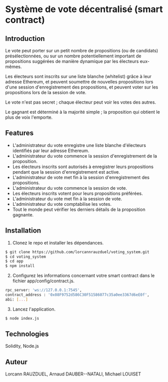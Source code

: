 # Système de vote décentralisé (smart contract)

## Introduction
Le vote peut porter sur un petit nombre de propositions (ou de candidats) présélectionnées, ou sur un nombre potentiellement important de propositions suggérées de manière dynamique par les électeurs eux-mêmes. 

Les électeurs sont inscrits sur une liste blanche (whitelist) grâce à leur adresse Ethereum, et peuvent soumettre de nouvelles propositions lors d'une session d'enregistrement des propositions, et peuvent voter sur les propositions lors de la session de vote.

Le vote n'est pas secret ; chaque électeur peut voir les votes des autres.

Le gagnant est déterminé à la majorité simple ; la proposition qui obtient le plus de voix l'emporte.

## Features 

- L'administrateur du vote enregistre une liste blanche d'électeurs identifiés par leur adresse Ethereum.
- L'administrateur du vote commence la session d'enregistrement de la proposition.
- Les électeurs inscrits sont autorisés à enregistrer leurs propositions pendant que la session d'enregistrement est active.
- L'administrateur de vote met fin à la session d'enregistrement des propositions.
- L'administrateur du vote commence la session de vote.
- Les électeurs inscrits votent pour leurs propositions préférées.
- L'administrateur du vote met fin à la session de vote.
- L'administrateur du vote comptabilise les votes.
- Tout le monde peut vérifier les derniers détails de la proposition gagnante.

## Installation

1) Clonez le repo et installer les dépendances.
```sh
$ git clone https://github.com/lorcannrauzduel/voting_system.git
$ cd voting_system
$ cd app
$ npm install
```
2) Configurez les informations concernant votre smart contract dans le fichier app/config/contract.js.
```sh
rpc_server: 'ws://127.0.0.1:7545',
contract_address : '0x08F9752d586C30F51586077c35a0ee3367d6eE0f',
abi: [...]
```
3) Lancez l'application.

```sh
$ node index.js
```

## Technologies
Solidity, Node.js

## Auteur
Lorcann RAUZDUEL, Arnaud DAUBER--NATALI, Michael LOUISET
